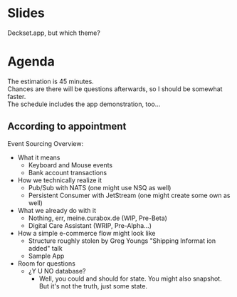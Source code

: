 # Slides

Deckset.app, but which theme?

# Agenda

The estimation is 45 minutes.  
Chances are there will be questions afterwards, so I should be somewhat faster.  
The schedule includes the app demonstration, too…

## According to appointment

Event Sourcing Overview:

- What it means
    - Keyboard and Mouse events
    - Bank account transactions
- How we technically realize it
    - Pub/Sub with NATS (one might use NSQ as well)
    - Persistent Consumer with JetStream (one might create some own as well)
- What we already do with it
    - Nothing, err, meine.curabox.de (WIP, Pre-Beta)
    - Digital Care Assistant (WRIP, Pre-Alpha…)
- How a simple e-commerce flow might look like
    - Structure roughly stolen by Greg Youngs "Shipping Informat ion added" talk
    - Sample App
- Room for questions
    - ¿Y U NO database?
    	- Well, you could and should for state. You might also snapshot. But it's not the truth, just some state.

